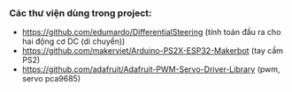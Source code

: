 ### Các thư viện dùng trong project:
- https://github.com/edumardo/DifferentialSteering (tính toán đầu ra cho hai động cơ DC (di chuyển))
- https://github.com/makerviet/Arduino-PS2X-ESP32-Makerbot (tay cầm PS2)
- https://github.com/adafruit/Adafruit-PWM-Servo-Driver-Library (pwm, servo pca9685)
